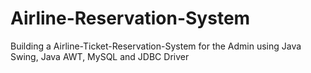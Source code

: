 # Airline-Reservation-System
Building a Airline-Ticket-Reservation-System for the Admin using Java Swing, Java AWT, MySQL and JDBC Driver

